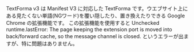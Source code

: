 TextForma v3 は Manifest V3 に対応した TextForma です。ウエブサイト上にある見たくない単語(NGワード)を覆い隠したり、置き換えたりできる Google Chrome の拡張機能です。
この拡張機能を使用すると Unchecked runtime.lastError: The page keeping the extension port is moved into back/forward cache, so the message channel is closed. というエラーが出ますが、特に問題はありません。
